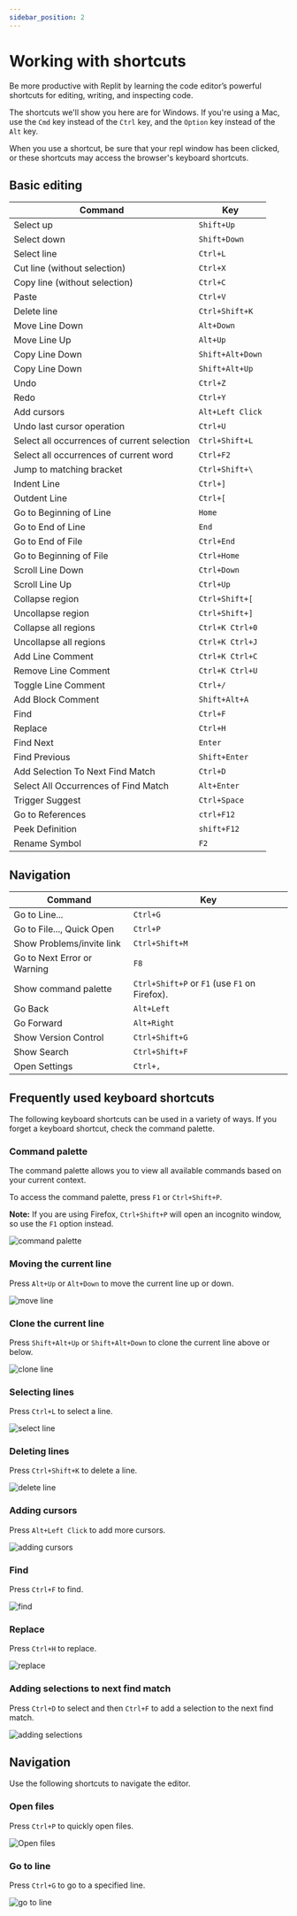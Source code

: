 ```yaml
---
sidebar_position: 2
---
```


# Working with shortcuts

Be more productive with Replit by learning the code editor’s powerful shortcuts for editing, writing, and inspecting code.

The shortcuts we'll show you here are for Windows. If you're using a Mac, use the `Cmd` key instead of the `Ctrl` key, and the `Option` key instead of the `Alt` key.

When you use a shortcut, be sure that your repl window has been clicked, or these shortcuts may access the browser's keyboard shortcuts.

## Basic editing
|Command   |Key  |
|---|---|
|Select up|`Shift+Up`|
|Select down|`Shift+Down`|
|Select line|`Ctrl+L`|
| Cut line (without selection) | `Ctrl+X`| 
| Copy line (without selection) |`Ctrl+C` | 
| Paste |`Ctrl+V` | 
| Delete line |`Ctrl+Shift+K` | 
| Move Line Down |`Alt+Down` | 
| Move Line Up |`Alt+Up` | 
| Copy Line Down |`Shift+Alt+Down` | 
| Copy Line Down |`Shift+Alt+Up` | 
| Undo |`Ctrl+Z` | 
| Redo |`Ctrl+Y` | 
|Add cursors|`Alt+Left Click`|
| Undo last cursor operation |`Ctrl+U` | 
| Select all occurrences of current selection |`Ctrl+Shift+L`| 
| Select all occurrences of current word |`Ctrl+F2 ` | 
| Jump to matching bracket |`Ctrl+Shift+\ ` | 
| Indent Line |`Ctrl+] ` | 
| Outdent Line |`Ctrl+[ ` | 
| Go to Beginning of Line |`Home ` | 
| Go to End of Line |`End ` | 
| Go to End of File |`Ctrl+End ` | 
| Go to Beginning of File | `Ctrl+Home `|
|Scroll Line Down |`Ctrl+Down ` | 
|Scroll Line Up | `Ctrl+Up ` | 
|Collapse region |`Ctrl+Shift+[ ` | 
|Uncollapse region |`Ctrl+Shift+] ` | 
|Collapse all regions |`Ctrl+K Ctrl+0 ` | 
|Uncollapse all regions |`Ctrl+K Ctrl+J ` | 
|Add Line Comment |`Ctrl+K Ctrl+C ` | 
|Remove Line Comment |`Ctrl+K Ctrl+U ` | 
|Toggle Line Comment |`Ctrl+/ ` | 
| Add Block Comment|`Shift+Alt+A ` | 
|Find |`Ctrl+F ` | 
|Replace |`Ctrl+H ` | 
|Find Next | `Enter `| 
| Find Previous|`Shift+Enter ` | 
| Add Selection To Next Find Match |`Ctrl+D` |
|Select All Occurrences of Find Match |`Alt+Enter ` | 
|Trigger Suggest |`Ctrl+Space ` | 
|Go to References |`ctrl+F12 ` | 
|Peek Definition |`shift+F12 ` | 
|Rename Symbol |`F2 ` | 

## Navigation
|Command   |Key  | 
|---|---|
|Go to Line... |`Ctrl+G` | 
|Go to File..., Quick Open |`Ctrl+P ` | 
|Show Problems/invite link |`Ctrl+Shift+M ` | 
|Go to Next Error or Warning |`F8 ` | 
|Show command palette |`Ctrl+Shift+P` or `F1` (use `F1` on Firefox). | 
|Go Back |`Alt+Left ` | 
|Go Forward |`Alt+Right ` | |  
|Show Version Control |`Ctrl+Shift+G ` | 
|Show Search |`Ctrl+Shift+F ` | 
|Open Settings |`Ctrl+, ` | 

  


## Frequently used keyboard shortcuts

The following keyboard shortcuts can be used in a variety of ways. If you forget a keyboard shortcut, check the command palette.

### Command palette

The command palette allows you to view all available commands based on your current context.

To access the command palette, press `F1` or `Ctrl+Shift+P`.

**Note:** If you are using Firefox, `Ctrl+Shift+P` will open an incognito window, so use the `F1` option instead.

![command palette](https://replit-docs-images.bardia.repl.co/images/repls/editor/command_palette.gif)

### Moving the current line

Press `Alt+Up` or `Alt+Down` to move the current line up or down.


![move line](https://replit-docs-images.bardia.repl.co/images/repls/editor/move_line.gif)

### Clone the current line

Press `Shift+Alt+Up` or `Shift+Alt+Down` to clone the current line above or below.


![clone line](https://replit-docs-images.bardia.repl.co/images/repls/editor/clone_line.gif)

### Selecting lines

Press `Ctrl+L` to select a line.


![select line](https://replit-docs-images.bardia.repl.co/images/repls/editor/select_line.gif)

### Deleting lines

Press `Ctrl+Shift+K` to delete a line.


![delete line](https://replit-docs-images.bardia.repl.co/images/repls/editor/delete_line.gif)


### Adding cursors

Press `Alt+Left Click` to add more cursors.


![adding cursors](https://replit-docs-images.bardia.repl.co/images/repls/editor/adding_cursors.gif)

### Find

Press `Ctrl+F` to find.


![find](https://replit-docs-images.bardia.repl.co/images/repls/editor/find.gif)

### Replace

Press `Ctrl+H` to replace.


![replace](https://replit-docs-images.bardia.repl.co/images/repls/editor/replace.gif)

### Adding selections to next find match

Press `Ctrl+D` to select and then `Ctrl+F` to add a selection to the next find match.


![adding selections](https://replit-docs-images.bardia.repl.co/images/repls/editor/adding_selections.gif)

## Navigation

Use the following shortcuts to navigate the editor.

### Open files

Press `Ctrl+P` to quickly open files.


![Open files](https://replit-docs-images.bardia.repl.co/images/repls/editor/open_files.gif)

### Go to line

Press `Ctrl+G` to go to a specified line.


![go to line](https://replit-docs-images.bardia.repl.co/images/repls/editor/go_to_line.gif)
